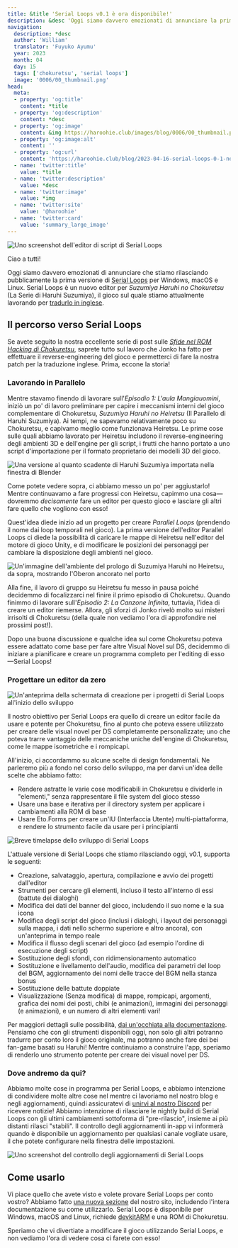 ```yaml
---
title: &title 'Serial Loops v0.1 è ora disponibile!'
description: &desc 'Oggi siamo davvero emozionati di annunciare la prima versione di Serial Loops, una nuova suite per modificare Suzumiya Haruhi no Chokuretsu!'
navigation:
  description: *desc
  author: 'William'
  translator: 'Fuyuko Ayumu'
  year: 2023
  month: 04
  day: 15
  tags: ['chokuretsu', 'serial loops']
  image: '0006/00_thumbnail.png'
head:
  meta:
  - property: 'og:title'
    content: *title
  - property: 'og:description'
    content: *desc
  - property: 'og:image'
    content: &img https://haroohie.club/images/blog/0006/00_thumbnail.png
  - property: 'og:image:alt'
    content: ''
  - property: 'og:url'
    content: 'https://haroohie.club/blog/2023-04-16-serial-loops-0-1-now-available'
  - name: 'twitter:title'
    value: *title
  - name: 'twitter:description'
    value: *desc
  - name: 'twitter:image'
    value: *img
  - name: 'twitter:site'
    value: '@haroohie'
  - name: 'twitter:card'
    value: 'summary_large_image'
---
```


![Uno screenshot dell'editor di script di Serial Loops](/images/blog/0006/01_serial_loops_script_editing.png)

Ciao a tutti!

Oggi siamo davvero emozionati di annunciare che stiamo rilasciando pubblicamente la prima versione di [Serial Loops](/chokuretsu/serial-loops) per Windows, macOS e Linux. Serial Loops è un nuovo editor per *Suzumiya Haruhi no Chokuretsu* (La Serie di Haruhi Suzumiya), il gioco sul quale stiamo attualmente lavorando per [tradurlo in inglese](/chokuretsu).

## Il percorso verso Serial Loops
Se avete seguito la nostra eccellente serie di post sulle [*Sfide nel ROM Hacking di Chokuretsu*](/it/blog/2022-10-19-chokuretsu-compression), saprete tutto sul lavoro che Jonko ha fatto per effettuare il reverse-engineering del gioco e permetterci di fare la nostra patch per la traduzione inglese. Prima, eccone la storia!

### Lavorando in Parallelo
Mentre stavamo finendo di lavorare sull'*Episodio 1: L'aula Mangiauomini*, iniziò un po' di lavoro preliminare per capire i meccanismi interni del gioco complementare di Chokuretsu, *Suzumiya Haruhi no Heiretsu* (Il Parallelo di Haruhi Suzumiya). Ai tempi, ne sapevamo relativamente poco su Chokuretsu, e capivamo meglio come funzionava Heiretsu. Le prime cose sulle quali abbiamo lavorato per Heiretsu includono il reverse-engineering degli ambienti 3D e dell'engine per gli script, i frutti che hanno portato a uno script d'importazione per il formato proprietario dei modelli 3D del gioco.

![Una versione al quanto scadente di Haruhi Suzumiya importata nella finestra di Blender](/images/blog/0006/02_haruhi_blender.png)

Come potete vedere sopra, ci abbiamo messo un po' per aggiustarlo! Mentre continuavamo a fare progressi con Heiretsu, capimmo una cosa&mdash;dovremmo *decisamente* fare un editor per questo gioco e lasciare gli altri fare quello che vogliono con esso!

Quest'idea diede inizio ad un progetto per creare *Parallel Loops* (prendendo il nome dai loop temporali nel gioco). La prima versione dell'editor Parallel Loops ci diede la possibilità di caricare le mappe di Heiretsu nell'editor del motore di gioco Unity, e di modificare le posizioni dei personaggi per cambiare la disposizione degli ambienti nel gioco.

![Un'immagine dell'ambiente del prologo di Suzumiya Haruhi no Heiretsu, da sopra, mostrando l'Oberon ancorato nel porto](/images/blog/0006/03_parallel_loops_unity.png)

Alla fine, il lavoro di gruppo su Heiretsu fu messo in pausa poiché decidemmo di focalizzarci nel finire il primo episodio di Chokuretsu. Quando finimmo di lavorare sull'*Episodio 2: La Canzone Infinita*, tuttavia, l'idea di creare un editor riemerse. Allora, gli sforzi di Jonko rivelò molto sui misteri irrisolti di Chokuretsu (della quale non vediamo l'ora di approfondire nei prossimi post!).

Dopo una buona discussione e qualche idea sul come Chokuretsu poteva essere adattato come base per fare altre Visual Novel sul DS, decidemmo di iniziare a pianificare e creare un programma completo per l'editing di esso&mdash;Serial Loops!

### Progettare un editor da zero
![Un'anteprima della schermata di creazione per i progetti di Serial Loops all'inizio dello sviluppo](/images/blog/0006/04_serial_loops_as_a_baby.png)

Il nostro obiettivo per Serial Loops era quello di creare un editor facile da usare e potente per Chokuretsu, fino al punto che poteva essere utilizzato per creare delle visual novel per DS completamente personalizzate; uno che poteva trarre vantaggio delle meccaniche uniche dell'engine di Chokuretsu, come le mappe isometriche e i rompicapi.

All'inizio, ci accordammo su alcune scelte di design fondamentali. Ne parleremo più a fondo nel corso dello sviluppo, ma per darvi un'idea delle scelte che abbiamo fatto:
* Rendere astratte le varie cose modificabili in Chokuretsu e dividerle in "elementi," senza rappresentare il file system del gioco stesso
* Usare una base e iterativa per il directory system per applicare i cambiamenti alla ROM di base
* Usare Eto.Forms per creare un'IU (Interfaccia Utente) multi-piattaforma, e rendere lo strumento facile da usare per i principianti

![Breve timelapse dello sviluppo di Serial Loops](/images/blog/0006/05_serial_loops_dev.gif)

L'attuale versione di Serial Loops che stiamo rilasciando oggi, v0.1, supporta le seguenti:
* Creazione, salvataggio, apertura, compilazione e avvio dei progetti dall'editor
* Strumenti per cercare gli elementi, incluso il testo all'interno di essi (battute dei dialoghi)
* Modifica dei dati del banner del gioco, includendo il suo nome e la sua icona
* Modifica degli script del gioco (inclusi i dialoghi, i layout dei personaggi sulla mappa, i dati nello schermo superiore e altro ancora), con un'anteprima in tempo reale
* Modifica il flusso degli scenari del gioco (ad esempio l'ordine di esecuzione degli script)
* Sostituzione degli sfondi, con ridimensionamento automatico
* Sostituzione e livellamento dell'audio, modifica dei parametri del loop del BGM, aggiornamento dei nomi delle tracce del BGM nella stanza bonus
* Sostituzione delle battute doppiate
* Visualizzazione (Senza modifica) di mappe, rompicapi, argomenti, grafica dei nomi dei posti, chibi (e animazioni), immagini dei personaggi (e animazioni), e un numero di altri elementi vari!

Per maggiori dettagli sulle possibilità, [dai un'occhiata alla documentazione](/it/chokuretsu/serial-loops/docs). Pensiamo che con gli strumenti disponibili oggi, non solo gli altri potranno tradurre per conto loro il gioco originale, ma potranno anche fare dei bei fan-game basati su Haruhi! Mentre continuiamo a construire l'app, speriamo di renderlo uno strumento potente per creare dei visual novel per DS.

### Dove andremo da qui?
Abbiamo molte cose in programma per Serial Loops, e abbiamo intenzione di condividere molte altre cose nel mentre ci lavoriamo nel nostro blog e negli aggiornamenti, quindi assicuratevi di [unirvi al nostro Discord](https://discord.gg/nesRSbpeFM) per ricevere notizie! Abbiamo intenzione di rilasciare le nightly build di Serial Loops con gli ultimi cambiamenti sottoforma di "pre-rilascio", insieme ai più distanti rilasci "stabili". Il controllo degli aggiornamenti in-app vi informerà quando è disponibile un aggiornamento per qualsiasi canale vogliate usare, il che potete configurare nella finestra delle impostazioni.

![Uno screenshot del controllo degli aggiornamenti di Serial Loops](/images/blog/0006/06_serial_loops_update_checker.png)

## Come usarlo
Vi piace quello che avete visto e volete provare Serial Loops per conto vostro? Abbiamo fatto [una nuova sezione](/it/chokuretsu/serial-loops) del nostro sito, includendo l'intera documentazione su come utilizzarlo. Serial Loops è disponibile per Windows, macOS and Linux, richiede [devkitARM](https://devkitpro.org/) e una ROM di Chokuretsu.

Speriamo che vi divertiate a modificare il gioco utilizzando Serial Loops, e non vediamo l'ora di vedere cosa ci farete con esso!